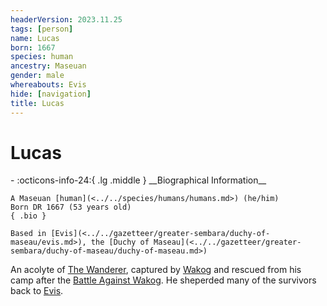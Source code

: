 ```yaml
---
headerVersion: 2023.11.25
tags: [person]
name: Lucas
born: 1667
species: human
ancestry: Maseuan
gender: male
whereabouts: Evis
hide: [navigation]
title: Lucas
---
```

# Lucas
<div class="grid cards ext-narrow-margin ext-one-column" markdown>
- :octicons-info-24:{ .lg .middle } __Biographical Information__

    A Maseuan [human](<../../species/humans/humans.md>) (he/him)  
    Born DR 1667 (53 years old)  
    { .bio }

    Based in [Evis](<../../gazetteer/greater-sembara/duchy-of-maseau/evis.md>), the [Duchy of Maseau](<../../gazetteer/greater-sembara/duchy-of-maseau/duchy-of-maseau.md>)
</div>


An acolyte of [The Wanderer](<../../cosmology/gods/incorporeal-gods/mos-numena-pantheon/the-wanderer.md>), captured by [Wakog](<../other-nonhumans/wakog.md>) and rescued from his camp after the [Battle Against Wakog](<../../events/1700s/1719/12/battle-against-wakog.md>). He sheperded many of the survivors back to [Evis](<../../gazetteer/greater-sembara/duchy-of-maseau/evis.md>).